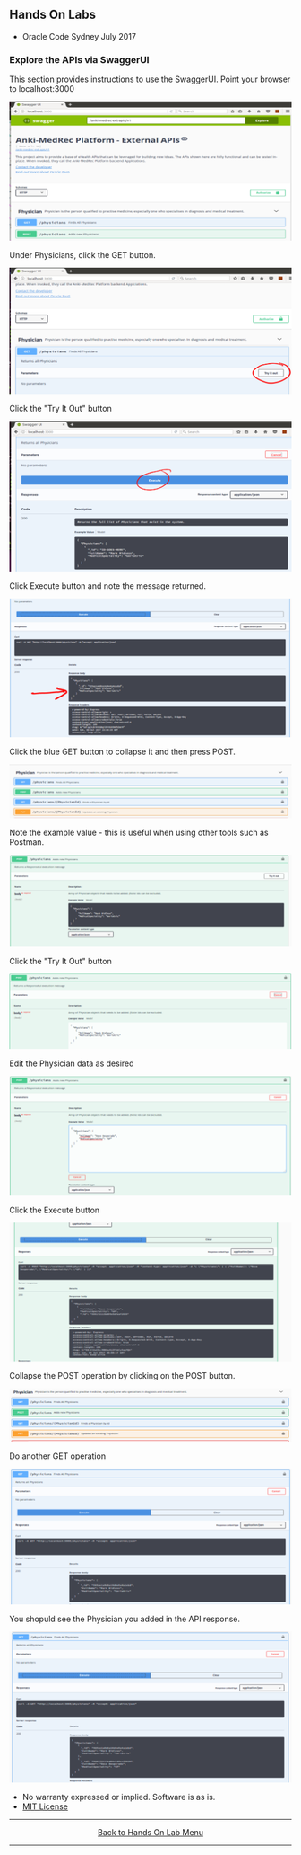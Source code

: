 ## Hands On Labs

- Oracle Code Sydney July 2017

### Explore the APIs via SwaggerUI

This section provides instructions to use the SwaggerUI.
Point your browser to localhost:3000

<img src="./img/swagger1.PNG" />

Under Physicians, click the GET button.

<img src="./img/swagger2.PNG" />

Click the "Try It Out" button

<img src="./img/swagger3.PNG" />

Click Execute button and note the message returned.

<img src="./img/swagger4.PNG" />

Click the blue GET button to collapse it and then press POST.

<img src="./img/swagger5.PNG" />

Note the example value - this is useful when using other tools such as Postman.

<img src="./img/swagger6.PNG" />

Click the "Try It Out" button 

<img src="./img/swagger7.PNG" />

Edit the Physician data as desired

<img src="./img/swagger8.PNG" />

Click the Execute button

<img src="./img/swagger9.PNG" />

Collapse the POST operation by clicking on the POST button.

<img src="./img/swagger10.PNG" />

Do another GET operation 

<img src="./img/swagger11.PNG" />

You shopuld see the Physician you added in the API response.

<img src="./img/swagger12.PNG" />


* No warranty expressed or implied.  Software is as is.
* [MIT License](http://www.opensource.org/licenses/mit-license.html)

<hr />
<center>
<a href="../../handsonlabs" class="btn" >Back to Hands On Lab Menu</a>
<center />
<hr />

